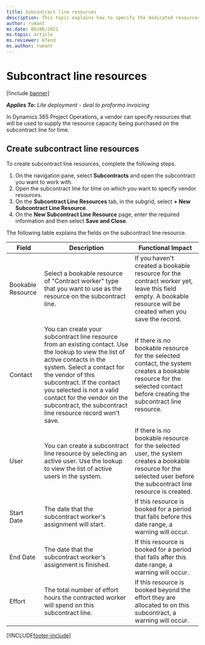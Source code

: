 ```yaml
---
title: Subcontract line resources
description: This topic explains how to specify the dedicated resources that are provided by the vendor for a specific subcontract line for time.
author: rumant
ms.date: 08/06/2021
ms.topic: article
ms.reviewer: kfend 
ms.author: rumant
---
```


# Subcontract line resources

[!include [banner](../../includes/dataverse-preview.md)]

_**Applies To:** Lite deployment - deal to proforma invoicing_

In Dynamics 365 Project Operations, a vendor can specify resources that will be used to supply the resource capacity being purchased on the subcontract line for time.

## Create subcontract line resources

To create subcontract line resources, complete the following steps.

1. On the navigation pane, select **Subcontracts** and open the subcontract you want to work with.
2. Open the subcontract line for time on which you want to specify vendor resources.
3. On the **Subcontract Line Resources** tab, in the subgrid, select **+ New Subcontract Line Resource**.
4. On the **New Subcontract Line Resource** page, enter the required information and then select **Save and Close**.

The following table explains the fields on the subcontract line resource.

| Field | Description | Functional Impact |
| ----- | ----------- | ----------------- |
| Bookable Resource | Select a bookable resource of "Contract worker" type that you want to use as the resource on the subcontract line.| If you haven't created a bookable resource for the contract worker yet, leave this field empty. A bookable resource will be created when you save the record.  |
| Contact | You can create your subcontract line resource from an existing contact. Use the lookup to view the list of active contacts in the system. Select a contact for the vendor of this subcontract. If the contact you selected is not a valid contact for the vendor on the subcontract, the subcontract line resource record won't save.| If there is no bookable resource for the selected contact, the system creates a bookable resource for the selected contact before creating the subcontract line resource. |
| User | You can create a subcontract line resource by selecting an active user. Use the lookup to view the list of active users in the system.| If there is no bookable resource for the selected user, the system creates a bookable resource for the selected user before the subcontract line resource is created. |
| Start Date | The date that the subcontract worker's assignment will start.| If this resource is booked for a period that falls before this date range, a warning will occur. |
| End Date | The date that the subcontract worker's assignment is finished.| If this resource is booked for a period that falls after this date range, a warning will occur. |
| Effort | The total number of effort hours the contracted worker will spend on this subcontract line.| If this resource is booked beyond the effort they are allocated to on this subcontract, a warning will occur. |


[!INCLUDE[footer-include](../../includes/footer-banner.md)]

